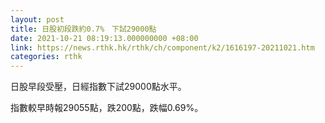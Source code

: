 ```yaml
---
layout: post
title: 日股初段跌約0.7%　下試29000點
date: 2021-10-21 08:19:13.000000000 +08:00
link: https://news.rthk.hk/rthk/ch/component/k2/1616197-20211021.htm
categories: rthk
---
```


日股早段受壓，日經指數下試29000點水平。

指數較早時報29055點，跌200點，跌幅0.69%。
